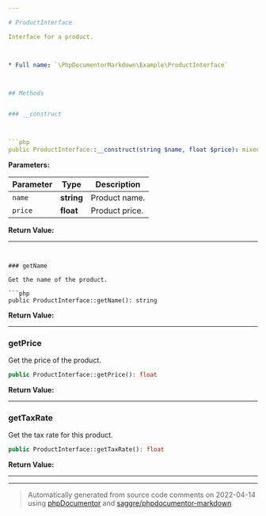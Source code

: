 ```yaml
---

# ProductInterface

Interface for a product.



* Full name: `\PhpDocumentorMarkdown\Example\ProductInterface`



## Methods


### __construct



```php
public ProductInterface::__construct(string $name, float $price): mixed
```








**Parameters:**

| Parameter | Type | Description |
|-----------|------|-------------|
| `name` | **string** | Product name. |
| `price` | **float** | Product price. |


**Return Value:**





---
```


### getName

Get the name of the product.

```php
public ProductInterface::getName(): string
```









**Return Value:**





---

### getPrice

Get the price of the product.

```php
public ProductInterface::getPrice(): float
```









**Return Value:**





---

### getTaxRate

Get the tax rate for this product.

```php
public ProductInterface::getTaxRate(): float
```









**Return Value:**





---


---
> Automatically generated from source code comments on 2022-04-14 using [phpDocumentor](http://www.phpdoc.org/) and [saggre/phpdocumentor-markdown](https://github.com/Saggre/phpDocumentor-markdown)
